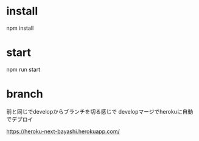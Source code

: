 # install
npm install

# start
npm run start

# branch
前と同じでdevelopからブランチを切る感じで
developマージでherokuに自動でデプロイ

https://heroku-next-bayashi.herokuapp.com/
